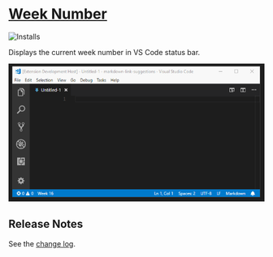 # [Week Number](https://marketplace.visualstudio.com/items?itemName=TomasHubelbauer.vscode-week-number)
![Installs](https://vsmarketplacebadge.apphb.com/installs-short/TomasHubelbauer.vscode-week-number.svg)

Displays the current week number in VS Code status bar.

![Screenshot](screenshot.gif)

## Release Notes

See the [change log](CHANGELOG.md).
